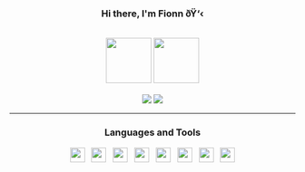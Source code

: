 <div id="SealedSaucer" align="center">
  <h3> Hi there, I'm Fionn</a> ðŸ‘‹ </h3>
  <br>
  <a href="https://discord.com/users/859784549063196722"><img height="80px" src="http://13.233.125.123/theam-2/859784549063196722.png" /></a>
  <a href="https://discord.com/users/1094092419588427878"><img height="80px" src="http://13.233.125.123/theam-1/1094092419588427878.png" /></a>
  <br><br>
  <a href="https://phantom.is-a.dev"><img src="https://img.shields.io/website?label=fionn.github.io&style=for-the-badge&url=https%3A%2F%2Fphantom.is-a.dev"></a>
  <a href="https://phantom.sellix.io"><img src="https://img.shields.io/badge/fionn.github.io-5e40e4?style=for-the-badge"></a>

---


<h3>Languages and Tools</h3>

<div>
  <a href="https://python.org"><img src="https://skillicons.dev/icons?i=python" height="26" width="26"></a>
  &nbsp;
  <a href="https://w3.org/html"><img src="https://skillicons.dev/icons?i=html" height="26" width="26"></a>
  &nbsp;
  <a href="https://w3schools.com/css"><img src="https://skillicons.dev/icons?i=css" height="26" width="26"></a>
  &nbsp;
  <a href="https://javascript.com"><img src="https://skillicons.dev/icons?i=javascript" height="26" width="26"></a>
  &nbsp;
  <a href="https://nodejs.org"><img src="https://skillicons.dev/icons?i=nodejs" height="26" width="26"></a>
  &nbsp;
  <a href="https://git-scm.com"><img src="https://skillicons.dev/icons?i=git" height="26" width="26"></a>
  &nbsp;
  <a href="https://github.com"><img src="https://skillicons.dev/icons?i=github" height="26" width="26"></a>
  &nbsp;
  <a href="https://code.visualstudio.com"><img src="https://skillicons.dev/icons?i=vscode" height="26" width="26"></a>
</div>
</div>
